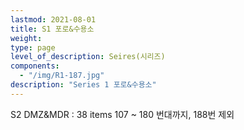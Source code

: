 ```yaml
---
lastmod: 2021-08-01
title: S1 포로&수용소
weight: 
type: page
level_of_description: Seires(시리즈)
components: 
  - "/img/R1-187.jpg"
description: "Series 1 포로&수용소"
---
```


S2 DMZ&MDR : 38 items 
107 ~ 180 번대까지, 188번 제외
